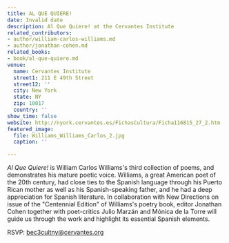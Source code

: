 ```yaml
---
title: AL QUE QUIERE!
date: Invalid date
description: Al Que Quiere! at the Cervantes Institute
related_contributors:
- author/william-carlos-williams.md
- author/jonathan-cohen.md
related_books:
- book/al-que-quiere.md
venue:
  name: Cervantes Institute
  street1: 211 E 49th Street
  street12: ''
  city: New York
  state: NY
  zip: 10017
  country: ''
show_time: false
website: http://nyork.cervantes.es/FichasCultura/Ficha116815_27_2.htm
featured_image:
  file: Williams_Williams_Carlos_2.jpg
  caption: ''

---
```

_Al Que Quiere!_ is William Carlos Williams's third collection of poems, and demonstrates his mature poetic voice. Williams, a great American poet of the 20th century, had close ties to the Spanish language through his Puerto Rican mother as well as his Spanish-speaking father, and he had a deep appreciation for Spanish literature. In collaboration with New Directions on issue of the "Centennial Edition" of Williams's poetry book, editor Jonathan Cohen together with poet-critics Julio Marzán and Mónica de la Torre will guide us through the work and highlight its essential Spanish elements.

  
RSVP: bec3cultny@cervantes.org